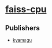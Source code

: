 # [faiss-cpu](https://pypi.org/project/faiss-cpu)



## Publishers
- [kyamagu](https://pypi.org/user/kyamagu)

